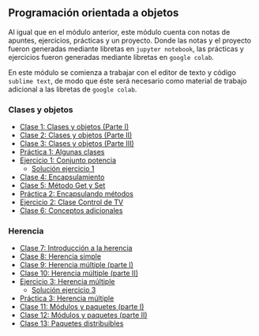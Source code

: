 ## Programación orientada a objetos

Al igual que en el módulo anterior, este módulo cuenta con notas de apuntes, ejercicios, prácticas y un proyecto. Donde las notas y el proyecto fueron generadas mediante libretas en 
``jupyter notebook``, las prácticas y ejercicios fueron generadas mediante libretas en ``google colab``.

En este módulo se comienza a trabajar con el editor de texto y código ``sublime text``, de modo que éste será necesario como material de trabajo adicional a las libretas de 
``google colab``.

### Clases y objetos

* [Clase 1: Clases y objetos (Parte I)](POO/Clase1_clases_I.html)
* [Clase 2: Clases y objetos (Parte II)](POO/Clase2_clases_II.html)
* [Clase 3: Clases y objetos (Parte III)](POO/Clase3_clases_III.html)
* [Práctica 1: Algunas clases](https://colab.research.google.com/drive/1dAhzEbjEwDNGdkcOXTY4EcOiF9G8eN11?usp=sharing)
* [Ejercicio 1: Conjunto potencia](https://colab.research.google.com/drive/1sZ93_wPfWT0Waf_9CAlPwJbblP5Y7MmC?usp=sharing)
    * [Solución ejercicio 1](POO/Solución_ej1.html)
* [Clase 4: Encapsulamiento](POO/Clase4_encapsulamiento.html)
* [Clase 5: Método Get y Set](POO/Clase5_encapsulamiento_II.html)
* [Práctica 2: Encapsulando métodos](https://colab.research.google.com/drive/1bxDR5qeLvDsQgRLPPkk5UnSUvmwY9Ryk?usp=sharing)
* [Ejercicio 2: Clase Control de TV](https://colab.research.google.com/drive/1w__S7EMw1LK4QMA9GiVbydTX7bi9E4e5?usp=sharing)
* [Clase 6: Conceptos adicionales](POO/Clase6_encapsulamiento_III.html)

### Herencia

* [Clase 7: Introducción a la herencia](POO/Clase7_herencia_I.html)
* [Clase 8: Herencia simple](POO/Clase8_herencia_II.html)
* [Clase 9: Herencia múltiple (parte I)](POO/Clase9_herencia_III.html)
* [Clase 10: Herencia múltiple (parte II)](POO/Clase10_herencia_IV.html)
* [Ejercicio 3: Herencia múltiple](https://colab.research.google.com/drive/1A_h7sWkB0WQwklRro-p4p6o_aSuNPDoQ?usp=sharing)
    * [Solución ejercicio 3](POO/Solución_ej3.html)
* [Práctica 3: Herencia múltiple](https://colab.research.google.com/drive/1HL_UzZyy6MZfOOQGy-XlUlmMK_y_nbuw?usp=sharing)
* [Clase 11: Módulos y paquetes (parte I)](POO/Clase11_módulos_I.html)
* [Clase 12: Módulos y paquetes (parte II)](POO/Clase12_módulos_II.html)
* [Clase 13: Paquetes distribuibles](POO/Clase13_paq_dist.html)
